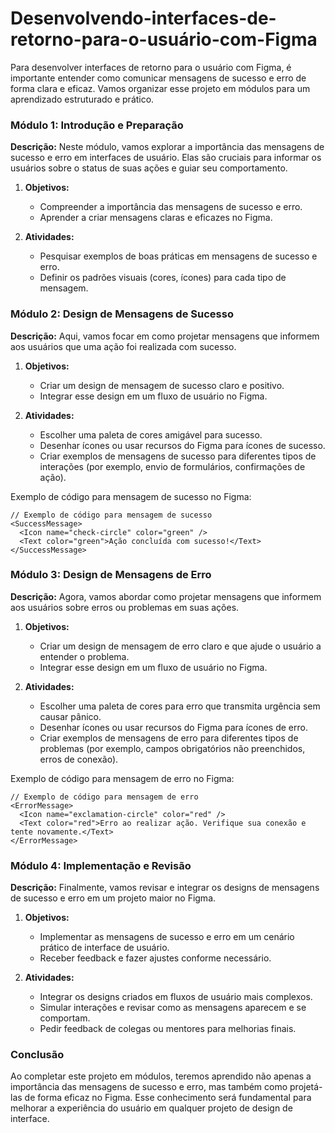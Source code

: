 # Desenvolvendo-interfaces-de-retorno-para-o-usuário-com-Figma

Para desenvolver interfaces de retorno para o usuário com Figma, é importante entender como comunicar mensagens de sucesso e erro de forma clara e eficaz. Vamos organizar esse projeto em módulos para um aprendizado estruturado e prático.

### Módulo 1: Introdução e Preparação

**Descrição:**
Neste módulo, vamos explorar a importância das mensagens de sucesso e erro em interfaces de usuário. Elas são cruciais para informar os usuários sobre o status de suas ações e guiar seu comportamento.

1. **Objetivos:**
   - Compreender a importância das mensagens de sucesso e erro.
   - Aprender a criar mensagens claras e eficazes no Figma.

2. **Atividades:**
   - Pesquisar exemplos de boas práticas em mensagens de sucesso e erro.
   - Definir os padrões visuais (cores, ícones) para cada tipo de mensagem.

### Módulo 2: Design de Mensagens de Sucesso

**Descrição:**
Aqui, vamos focar em como projetar mensagens que informem aos usuários que uma ação foi realizada com sucesso.

1. **Objetivos:**
   - Criar um design de mensagem de sucesso claro e positivo.
   - Integrar esse design em um fluxo de usuário no Figma.

2. **Atividades:**
   - Escolher uma paleta de cores amigável para sucesso.
   - Desenhar ícones ou usar recursos do Figma para ícones de sucesso.
   - Criar exemplos de mensagens de sucesso para diferentes tipos de interações (por exemplo, envio de formulários, confirmações de ação).

Exemplo de código para mensagem de sucesso no Figma:

```figma
// Exemplo de código para mensagem de sucesso
<SuccessMessage>
  <Icon name="check-circle" color="green" />
  <Text color="green">Ação concluída com sucesso!</Text>
</SuccessMessage>
```

### Módulo 3: Design de Mensagens de Erro

**Descrição:**
Agora, vamos abordar como projetar mensagens que informem aos usuários sobre erros ou problemas em suas ações.

1. **Objetivos:**
   - Criar um design de mensagem de erro claro e que ajude o usuário a entender o problema.
   - Integrar esse design em um fluxo de usuário no Figma.

2. **Atividades:**
   - Escolher uma paleta de cores para erro que transmita urgência sem causar pânico.
   - Desenhar ícones ou usar recursos do Figma para ícones de erro.
   - Criar exemplos de mensagens de erro para diferentes tipos de problemas (por exemplo, campos obrigatórios não preenchidos, erros de conexão).

Exemplo de código para mensagem de erro no Figma:

```figma
// Exemplo de código para mensagem de erro
<ErrorMessage>
  <Icon name="exclamation-circle" color="red" />
  <Text color="red">Erro ao realizar ação. Verifique sua conexão e tente novamente.</Text>
</ErrorMessage>
```

### Módulo 4: Implementação e Revisão

**Descrição:**
Finalmente, vamos revisar e integrar os designs de mensagens de sucesso e erro em um projeto maior no Figma.

1. **Objetivos:**
   - Implementar as mensagens de sucesso e erro em um cenário prático de interface de usuário.
   - Receber feedback e fazer ajustes conforme necessário.

2. **Atividades:**
   - Integrar os designs criados em fluxos de usuário mais complexos.
   - Simular interações e revisar como as mensagens aparecem e se comportam.
   - Pedir feedback de colegas ou mentores para melhorias finais.

### Conclusão

Ao completar este projeto em módulos, teremos aprendido não apenas a importância das mensagens de sucesso e erro, mas também como projetá-las de forma eficaz no Figma. Esse conhecimento será fundamental para melhorar a experiência do usuário em qualquer projeto de design de interface.
